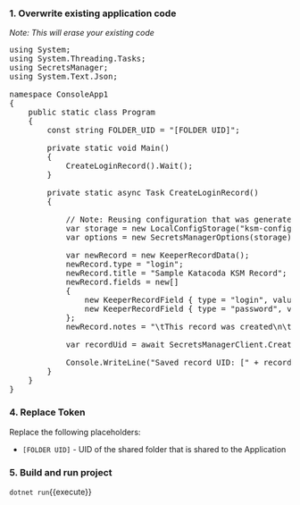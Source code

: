 

### 1. Overwrite existing application code
_Note: This will erase your existing code_

<pre class="file" data-filename="ksm-sample-project/Program.cs" data-target="replace">
using System;
using System.Threading.Tasks;
using SecretsManager;
using System.Text.Json;

namespace ConsoleApp1
{
    public static class Program
    {
        const string FOLDER_UID = "[FOLDER UID]";

        private static void Main()
        {
            CreateLoginRecord().Wait();
        }

        private static async Task CreateLoginRecord()
        {
            
            // Note: Reusing configuration that was generated in the first step
            var storage = new LocalConfigStorage("ksm-config-demo.json");
            var options = new SecretsManagerOptions(storage);

            var newRecord = new KeeperRecordData();
            newRecord.type = "login";
            newRecord.title = "Sample Katacoda KSM Record";
            newRecord.fields = new[]
            {
                new KeeperRecordField { type = "login", value = new[] { "username@email.com" } },
                new KeeperRecordField { type = "password", value = new[] { "Pa$$word123" } },
            };
            newRecord.notes = "\tThis record was created\n\tvia KSM Katacoda .NET C# Example";

            var recordUid = await SecretsManagerClient.CreateSecret(options, FOLDER_UID, newRecord);
            
            Console.WriteLine("Saved record UID: [" + recordUid + "]");
        }
    }
}
</pre>

### 4. Replace Token

Replace the following placeholders:

- `[FOLDER UID]` - UID of the shared folder that is shared to the Application

### 5. Build and run project
`dotnet run`{{execute}}
